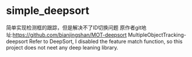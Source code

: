# simple_deepsort
简单实现检测框的跟踪，但是解决不了ID切换问题
原作者git地址:https://github.com/bianjingshan/MOT-deepsort
MultipleObjectTracking-deepsort
Refer to DeepSort, I disabled the feature match function, so this project does not neet any deep leaning library.
